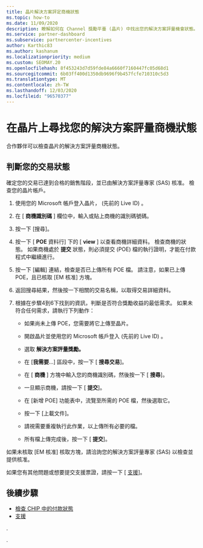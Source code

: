 ```yaml
---
title: 晶片解決方案評定商機狀態
ms.topic: how-to
ms.date: 11/09/2020
description: 瞭解如何在 Channel 獎勵平臺 (晶片) 中找出您的解決方案評量機會狀態。
ms.service: partner-dashboard
ms.subservice: partnercenter-incentives
author: Karthic83
ms.author: kashanum
ms.localizationpriority: medium
ms.custom: SEOMAY.20
ms.openlocfilehash: 8f453243d7d59fde84a6660f7160447fc05d68d1
ms.sourcegitcommit: 6b03ff400d1350db9696f9b457fcfe710310c5d3
ms.translationtype: MT
ms.contentlocale: zh-TW
ms.lasthandoff: 12/03/2020
ms.locfileid: "96570377"
---
```

# <a name="find-your-solution-assessments-opportunity-status-on-chip"></a>在晶片上尋找您的解決方案評量商機狀態

合作夥伴可以檢查晶片的解決方案評量商機狀態。

## <a name="determine-the-status-of-your-deal"></a>判斷您的交易狀態

確定您的交易已達到合格的銷售階段，並已由解決方案評量專家 (SAS) 核准。 檢查您的晶片帳戶。

1. 使用您的 Microsoft 帳戶登入晶片， (先前的 Live ID) 。
1. 在 [ **商機識別碼** ] 欄位中，輸入或貼上商機的識別碼號碼。
3. 按一下 [搜尋]。

1. 按一下 [ **POE** 資料行] 下的 [ **view** ] 以查看商機詳細資料。 檢查商機的狀態。 如果商機處於 **提交** 狀態，則必須提交 (POE) 檔的執行證明，才能在付款程式中繼續進行。
 
1. 按一下 [編輯] 連結，檢查是否已上傳所有 POE 檔。 請注意，如果已上傳 POE，且已核取 [EM 核准] 方塊。
 
1. 返回搜尋結果，然後按一下相關的交易名稱，以取得交易詳細資料。 

1. 根據在步驟4到6下找到的資訊，判斷是否符合獎勵收益的最低需求。 如果未符合任何需求，請執行下列動作：
 
     - 如果尚未上傳 POE，您需要將它上傳至晶片。
 
     - 開啟晶片並使用您的 Microsoft 帳戶登入 (先前的 Live ID) 。
 
     - 選取 **解決方案評量獎勵。**

     - 在 [**我需要**...] 區段中，按一下 [ **搜尋交易**]。

     - 在 [ **商機** ] 方塊中輸入您的商機識別碼，然後按一下 [ **搜尋**]。

     - 一旦顯示商機，請按一下 [ **提交**]。
  
     - 在 [新增 POE] 功能表中，流覽至所需的 POE 檔，然後選取它。

     - 按一下 [上載文件]。

     - 請視需要重複執行此作業，以上傳所有必要的檔。

     - 所有檔上傳完成後，按一下 [ **提交**]。

如果未核取 [EM 核准] 核取方塊，請洽詢您的解決方案評量專家 (SAS) 以檢查並提供核准。
 
如果您有其他問題或想要提交支援票證，請按一下 [ [支援](report-problems-with-partner-center.md)]。

## <a name="next-steps"></a>後續步驟

- [檢查 CHIP 中的付款狀態](chip-payment-status.md)
- [支援](report-problems-with-partner-center.md)

.




.





